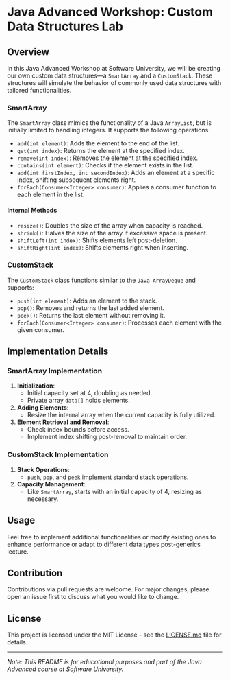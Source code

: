 # Java Advanced Workshop: Custom Data Structures Lab

## Overview
In this Java Advanced Workshop at Software University, we will be creating our own custom data structures—a `SmartArray` and a `CustomStack`. These structures will simulate the behavior of commonly used data structures with tailored functionalities.

### SmartArray
The `SmartArray` class mimics the functionality of a Java `ArrayList`, but is initially limited to handling integers. It supports the following operations:
- `add(int element)`: Adds the element to the end of the list.
- `get(int index)`: Returns the element at the specified index.
- `remove(int index)`: Removes the element at the specified index.
- `contains(int element)`: Checks if the element exists in the list.
- `add(int firstIndex, int secondIndex)`: Adds an element at a specific index, shifting subsequent elements right.
- `forEach(Consumer<Integer> consumer)`: Applies a consumer function to each element in the list.

#### Internal Methods
- `resize()`: Doubles the size of the array when capacity is reached.
- `shrink()`: Halves the size of the array if excessive space is present.
- `shiftLeft(int index)`: Shifts elements left post-deletion.
- `shiftRight(int index)`: Shifts elements right when inserting.

### CustomStack
The `CustomStack` class functions similar to the `Java ArrayDeque` and supports:
- `push(int element)`: Adds an element to the stack.
- `pop()`: Removes and returns the last added element.
- `peek()`: Returns the last element without removing it.
- `forEach(Consumer<Integer> consumer)`: Processes each element with the given consumer.

## Implementation Details

### SmartArray Implementation
1. **Initialization**:
   - Initial capacity set at 4, doubling as needed.
   - Private array `data[]` holds elements.
2. **Adding Elements**:
   - Resize the internal array when the current capacity is fully utilized.
3. **Element Retrieval and Removal**:
   - Check index bounds before access.
   - Implement index shifting post-removal to maintain order.

### CustomStack Implementation
1. **Stack Operations**:
   - `push`, `pop`, and `peek` implement standard stack operations.
2. **Capacity Management**:
   - Like `SmartArray`, starts with an initial capacity of 4, resizing as necessary.

## Usage
Feel free to implement additional functionalities or modify existing ones to enhance performance or adapt to different data types post-generics lecture.

## Contribution
Contributions via pull requests are welcome. For major changes, please open an issue first to discuss what you would like to change.

## License
This project is licensed under the MIT License - see the [LICENSE.md](LICENSE.md) file for details.

---

*Note: This README is for educational purposes and part of the Java Advanced course at Software University.*

